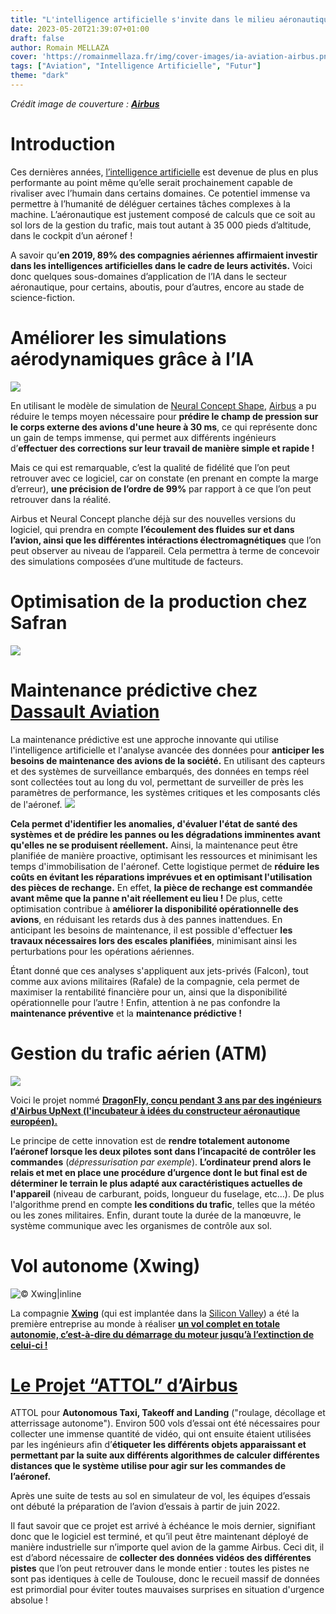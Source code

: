 ```yaml
---
title: "L'intelligence artificielle s'invite dans le milieu aéronautique"
date: 2023-05-20T21:39:07+01:00
draft: false
author: Romain MELLAZA
cover: 'https://romainmellaza.fr/img/cover-images/ia-aviation-airbus.png'
tags: ["Aviation", "Intelligence Artificielle", "Futur"]
theme: "dark"
---
```

*Crédit image de couverture : [**Airbus**](https://www.airbus.com/fr)*

# Introduction
Ces dernières années, [l’intelligence artificielle](https://fr.wikipedia.org/wiki/Intelligence_artificielle) est devenue de plus en plus performante au point même qu’elle serait prochainement capable de rivaliser avec l’humain dans certains domaines. Ce potentiel immense va permettre à l’humanité de déléguer certaines tâches complexes à la machine. L’aéronautique est justement composé de calculs que ce soit au sol lors de la gestion du trafic, mais tout autant à 35 000 pieds d’altitude, dans le cockpit d’un aéronef !

A savoir qu’**en 2019, 89% des compagnies aériennes affirmaient investir dans les intelligences artificielles dans le cadre de leurs activités.** Voici donc quelques sous-domaines d’application de l’IA dans le secteur aéronautique, pour certains, aboutis, pour d’autres, encore au stade de science-fiction.

# Améliorer les simulations aérodynamiques grâce à l’IA
![](https://romainmellaza.fr/img/ia-aviation/Conception.jpg)

En utilisant le modèle de simulation de [Neural Concept Shape](https://www.neuralconcept.com/shape), [Airbus](https://www.airbus.com/fr) a pu réduire le temps moyen nécessaire pour **prédire le champ de pression sur le corps externe des avions d'une heure à 30 ms**, ce qui représente donc un gain de temps immense, qui permet aux différents ingénieurs d’**effectuer des corrections sur leur travail de manière simple et rapide !**

Mais ce qui est remarquable, c’est la qualité de fidélité que l’on peut retrouver avec ce logiciel, car on constate (en prenant en compte la marge d’erreur), **une précision de l’ordre de 99%** par rapport à ce que l’on peut retrouver dans la réalité.

Airbus et Neural Concept planche déjà sur des nouvelles versions du logiciel, qui prendra en compte **l’écoulement des fluides sur et dans l’avion, ainsi que les différentes intéractions électromagnétiques** que l’on peut observer au niveau de l’appareil. Cela permettra à terme de concevoir des simulations composées d’une multitude de facteurs.

# Optimisation de la production chez Safran
![](https://romainmellaza.fr/img/ia-aviation/Production.jpg)

# Maintenance prédictive chez [Dassault Aviation](https://www.dassault-aviation.com/fr/)

La maintenance prédictive est une approche innovante qui utilise l'intelligence artificielle et l'analyse avancée des données pour **anticiper les besoins de maintenance des avions de la société.** En utilisant des capteurs et des systèmes de surveillance embarqués, des données en temps réel sont collectées tout au long du vol, permettant de surveiller de près les paramètres de performance, les systèmes critiques et les composants clés de l'aéronef.
![](https://romainmellaza.fr/img/ia-aviation/Maintenance.jpg)

**Cela permet d'identifier les anomalies, d'évaluer l'état de santé des systèmes et de prédire les pannes ou les dégradations imminentes avant qu'elles ne se produisent réellement.** Ainsi, la maintenance peut être planifiée de manière proactive, optimisant les ressources et minimisant les temps d'immobilisation de l'aéronef. Cette logistique permet de **réduire les coûts en évitant les réparations imprévues et en optimisant l'utilisation des pièces de rechange.** En effet, **la pièce de rechange est commandée avant même que la panne n'ait réellement eu lieu !** De plus, cette optimisation contribue à **améliorer la disponibilité opérationnelle des avions**, en réduisant les retards dus à des pannes inattendues. En anticipant les besoins de maintenance, il est possible d'effectuer **les travaux nécessaires lors des escales planifiées**, minimisant ainsi les perturbations pour les opérations aériennes.

Étant donné que ces analyses s'appliquent aux jets-privés (Falcon), tout comme aux avions militaires (Rafale) de la compagnie, cela permet de maximiser la rentabilité financière pour un, ainsi que la disponibilité opérationnelle pour l’autre !
Enfin, attention à ne pas confondre la **maintenance préventive** et la **maintenance prédictive !**

# Gestion du trafic aérien (ATM)
![](https://romainmellaza.fr/img/ia-aviation/ATM-fuel.jpg)

Voici le projet nommé [**DragonFly, conçu pendant 3 ans par des ingénieurs d'Airbus UpNext (l'incubateur à idées du constructeur aéronautique européen).**](https://www.airbus.com/en/newsroom/stories/2023-01-could-the-humble-dragonfly-help-pilots-during-flight)

Le principe de cette innovation est de **rendre totalement autonome l’aéronef lorsque les deux pilotes sont dans l’incapacité de contrôler les commandes** (*dépressurisation par exemple*). **L’ordinateur prend alors le relais et met en place une procédure d’urgence dont le but final est de déterminer le terrain le plus adapté aux caractéristiques actuelles de l'appareil** (niveau de carburant, poids, longueur du fuselage, etc…). De plus l'algorithme prend en compte **les conditions du trafic**, telles que la météo ou les zones militaires. Enfin, durant toute la durée de la manœuvre, le système communique avec les organismes de contrôle aux sol.

# Vol autonome (Xwing)
![© Xwing|inline](https://romainmellaza.fr/img/ia-aviation/xwing.png)

La compagnie [**Xwing**](https://xwing.com/) (qui est implantée dans la [Silicon Valley](https://fr.wikipedia.org/wiki/Silicon_Valley)) a été la première entreprise au monde à réaliser [**un vol complet en totale autonomie, c’est-à-dire du démarrage du moteur jusqu’à l’extinction de celui-ci !**](https://www.youtube.com/watch?v=B2uc98EEPqE&ab_channel=Xwing)

# [Le Projet “ATTOL” d’Airbus](https://www.airbus.com/en/newsroom/press-releases/2020-06-airbus-concludes-attol-with-fully-autonomous-flight-tests)
ATTOL pour **Autonomous Taxi, Takeoff and Landing** ("roulage, décollage et atterrissage autonome").
Environ 500 vols d’essai ont été nécessaires pour collecter une immense quantité de vidéo, qui ont ensuite étaient utilisées par les ingénieurs afin d’**étiqueter les différents objets apparaissant et permettant par la suite aux différents algorithmes de calculer différentes distances que le système utilise pour agir sur les commandes de l’aéronef.**

Après une suite de tests au sol en simulateur de vol, les équipes d’essais ont débuté la préparation de l’avion d’essais à partir de juin 2022.

Il faut savoir que ce projet est arrivé à échéance le mois dernier, signifiant donc que le logiciel est terminé, et qu’il peut être maintenant déployé de manière industrielle sur n’importe quel avion de la gamme Airbus. Ceci dit, il est d’abord nécessaire de **collecter des données vidéos des différentes pistes** que l’on peut retrouver dans le monde entier : toutes les pistes ne sont pas identiques à celle de Toulouse, donc le recueil massif de données est primordial pour éviter toutes mauvaises surprises en situation d'urgence absolue !